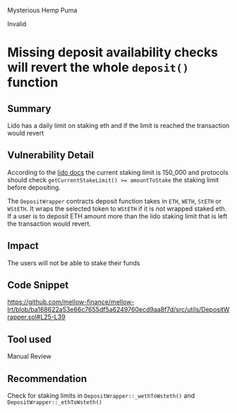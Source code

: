 Mysterious Hemp Puma

Invalid

# Missing deposit availability checks will revert the whole `deposit()` function

## Summary
Lido has a daily limit on staking eth and if the limit is reached the transaction would revert

## Vulnerability Detail

According to the [lido docs](https://docs.lido.fi/guides/lido-tokens-integration-guide/#staking-rate-limits) the current staking limit is 150_000 and protocols should check `getCurrentStakeLimit() >= amountToStake` the staking limit before depositing.

The `DepositWrapper` contracts deposit function takes in `ETH`, `WETH`, `StETH` or `WStETH`. It wraps the selected token to `WStETH` if it is not wrapped staked eth. If a user is to deposit ETH  amount more than the lido staking limit that is left the transaction would revert.

## Impact
The users will not be able to stake their funds

## Code Snippet
https://github.com/mellow-finance/mellow-lrt/blob/ba168622a53e66c7655df5a6249760ecd9aa8f7d/src/utils/DepositWrapper.sol#L25-L39

## Tool used
Manual Review

## Recommendation
Check for staking limits in `DepositWrapper::_wethToWsteth()` and `DepositWrapper::_ethToWsteth()`

